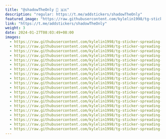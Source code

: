 ```yaml
---
title: "@shadowTheOnly ⁩ 🇧🇷"
description: "regular: https://t.me/addstickers/shadowTheOnly"
featured_image: "https://raw.githubusercontent.com/kylelin1998/tg-sticker-spreading-worldwide-images/main/img/47b29c80-966b-4c8a-a52d-52fc1508ea75.jpg"
link: "https://t.me/addstickers/shadowTheOnly"
weight: 3
date: 2024-01-27T08:03:49+08:00
images:
  - https://raw.githubusercontent.com/kylelin1998/tg-sticker-spreading-worldwide-images/main/img/47b29c80-966b-4c8a-a52d-52fc1508ea75.jpg
  - https://raw.githubusercontent.com/kylelin1998/tg-sticker-spreading-worldwide-images/main/img/dcae4886-2429-4de6-957d-9aa9112b9489.jpg
  - https://raw.githubusercontent.com/kylelin1998/tg-sticker-spreading-worldwide-images/main/img/64eccb55-414b-4c95-8fa5-6af1c9e0f636.jpg
  - https://raw.githubusercontent.com/kylelin1998/tg-sticker-spreading-worldwide-images/main/img/ba9b72e0-272e-4e0a-ab4a-719e3053998d.jpg
  - https://raw.githubusercontent.com/kylelin1998/tg-sticker-spreading-worldwide-images/main/img/adc2b210-6ce1-4d8e-878a-b90c49b49f54.jpg
  - https://raw.githubusercontent.com/kylelin1998/tg-sticker-spreading-worldwide-images/main/img/f2f86d84-ff68-4525-a10c-aa830bad06dd.jpg
  - https://raw.githubusercontent.com/kylelin1998/tg-sticker-spreading-worldwide-images/main/img/6362ed2f-17b8-44da-9a35-d64423359f57.jpg
  - https://raw.githubusercontent.com/kylelin1998/tg-sticker-spreading-worldwide-images/main/img/f6b3ac6d-6267-4a87-abd4-d13b1d255dd5.jpg
  - https://raw.githubusercontent.com/kylelin1998/tg-sticker-spreading-worldwide-images/main/img/013ed383-fd4a-4839-bf07-69ba4fb2d74e.jpg
  - https://raw.githubusercontent.com/kylelin1998/tg-sticker-spreading-worldwide-images/main/img/7fd9db77-a767-4c62-8690-192da596bd31.jpg
  - https://raw.githubusercontent.com/kylelin1998/tg-sticker-spreading-worldwide-images/main/img/c707f2f9-db0c-4621-aba6-46b96983f8ad.jpg
  - https://raw.githubusercontent.com/kylelin1998/tg-sticker-spreading-worldwide-images/main/img/cb5d28fb-4550-4fe4-b86a-caa201fcb3c2.jpg
  - https://raw.githubusercontent.com/kylelin1998/tg-sticker-spreading-worldwide-images/main/img/dfffbf5f-4eea-409e-811e-8d7f31f5085b.jpg
  - https://raw.githubusercontent.com/kylelin1998/tg-sticker-spreading-worldwide-images/main/img/1ab48dc7-f33a-4800-9981-1e9b882e8752.jpg
  - https://raw.githubusercontent.com/kylelin1998/tg-sticker-spreading-worldwide-images/main/img/5c2c149a-f761-47e1-afc0-95905d6f42f0.jpg
  - https://raw.githubusercontent.com/kylelin1998/tg-sticker-spreading-worldwide-images/main/img/1f35cd25-4e2b-41ff-8c6a-75c8271c63cb.jpg
  - https://raw.githubusercontent.com/kylelin1998/tg-sticker-spreading-worldwide-images/main/img/d554e7c6-2dc0-4ee7-a49b-5ca4005d9345.jpg
  - https://raw.githubusercontent.com/kylelin1998/tg-sticker-spreading-worldwide-images/main/img/5d3d752f-7c32-4566-b9e4-d1fa66710c70.jpg
  - https://raw.githubusercontent.com/kylelin1998/tg-sticker-spreading-worldwide-images/main/img/19a1d6fc-ee1f-43a0-912b-e4de2140bf57.jpg
  - https://raw.githubusercontent.com/kylelin1998/tg-sticker-spreading-worldwide-images/main/img/7c72ca6d-f3e7-4371-ad9e-85ae4668c128.jpg
---
```


